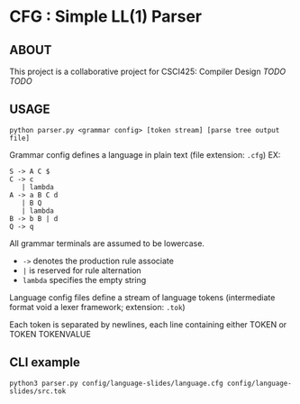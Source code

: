 # CFG : Simple LL(1) Parser

## ABOUT
This project is a collaborative project for CSCI425: Compiler Design *TODO TODO*  

## USAGE

`python parser.py <grammar config> [token stream] [parse tree output file]`  

Grammar config defines a language in plain text (file extension: `.cfg`) EX:  

```
S -> A C $
C -> c
   | lambda
A -> a B C d
   | B Q
   | lambda
B -> b B | d
Q -> q
```

All grammar terminals are assumed to be lowercase.
- `->` denotes the production rule associate
- `|` is reserved for rule alternation
- `lambda` specifies the empty string  

  
Language config files define a stream of language tokens (intermediate format void a lexer framework; extension: `.tok`) 

Each token is separated by newlines, each line containing either TOKEN or TOKEN TOKENVALUE  

## CLI example 

```
python3 parser.py config/language-slides/language.cfg config/language-slides/src.tok
```
